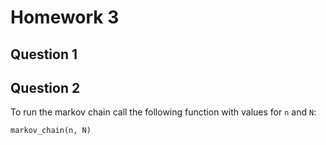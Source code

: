 # Homework 3

## Question 1

## Question 2
To run the markov chain call the following function with values for `n` and `N`:
```python 
markov_chain(n, N)
```

